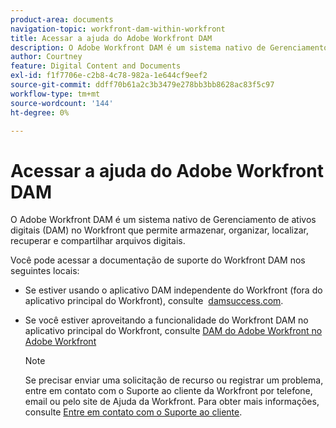 ```yaml
---
product-area: documents
navigation-topic: workfront-dam-within-workfront
title: Acessar a ajuda do Adobe Workfront DAM
description: O Adobe Workfront DAM é um sistema nativo de Gerenciamento de ativos digitais (DAM) no Workfront que permite armazenar, organizar, localizar, recuperar e compartilhar arquivos digitais.
author: Courtney
feature: Digital Content and Documents
exl-id: f1f7706e-c2b8-4c78-982a-1e644cf9eef2
source-git-commit: ddff70b61a2c3b3479e278bb3bb8628ac83f5c97
workflow-type: tm+mt
source-wordcount: '144'
ht-degree: 0%

---
```


# Acessar a ajuda do Adobe Workfront DAM

O Adobe Workfront DAM é um sistema nativo de Gerenciamento de ativos digitais (DAM) no Workfront que permite armazenar, organizar, localizar, recuperar e compartilhar arquivos digitais.

Você pode acessar a documentação de suporte do Workfront DAM nos seguintes locais:

* Se estiver usando o aplicativo DAM independente do Workfront (fora do aplicativo principal do Workfront), consulte  [damsuccess.com](https://www.damsuccess.com).
* Se você estiver aproveitando a funcionalidade do Workfront DAM no aplicativo principal do Workfront, consulte [DAM do Adobe Workfront no Adobe Workfront](../../documents/workfront-dam-within-workfront/workfront-dam-in-workfrontt.md)

  >[!NOTE]
  >
  >Se precisar enviar uma solicitação de recurso ou registrar um problema, entre em contato com o Suporte ao cliente da Workfront por telefone, email ou pelo site de Ajuda da Workfront. Para obter mais informações, consulte [Entre em contato com o Suporte ao cliente](../../workfront-basics/tips-tricks-and-troubleshooting/contact-customer-support.md).
